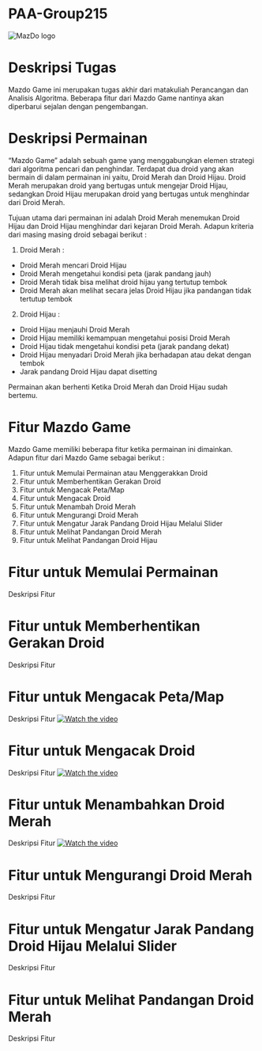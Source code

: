 # PAA-Group215

![MazDo logo](https://github.com/Farel-Putra-Albana/PAA-Group215/assets/118239709/23e1631e-14b2-492e-9a75-cb8cf20b8899)

# Deskripsi  Tugas
Mazdo Game ini merupakan tugas akhir dari matakuliah Perancangan dan Analisis Algoritma. Beberapa fitur dari Mazdo Game nantinya akan diperbarui sejalan dengan pengembangan.

# Deskripsi Permainan
“Mazdo Game” adalah sebuah game yang menggabungkan elemen strategi dari algoritma pencari dan penghindar. Terdapat dua droid yang akan bermain di dalam permainan ini yaitu, Droid Merah dan Droid Hijau. Droid Merah merupakan droid yang bertugas untuk mengejar Droid Hijau, sedangkan Droid Hijau merupakan droid yang bertugas untuk menghindar dari Droid Merah. 

Tujuan utama dari permainan ini adalah Droid Merah menemukan Droid Hijau dan Droid Hijau menghindar dari kejaran Droid Merah. Adapun kriteria dari masing masing droid sebagai berikut :

1. Droid Merah : 
- Droid Merah mencari Droid Hijau
- Droid Merah mengetahui kondisi peta (jarak pandang jauh)
- Droid Merah tidak bisa melihat droid hijau yang tertutup tembok
- Droid Merah akan melihat secara jelas Droid Hijau jika pandangan tidak tertutup tembok
2. Droid Hijau :
- Droid Hijau menjauhi Droid Merah
- Droid Hijau memiliki kemampuan mengetahui posisi Droid Merah
- Droid Hijau tidak mengetahui kondisi peta (jarak pandang dekat)
- Droid Hijau menyadari Droid Merah jika berhadapan atau dekat dengan tembok
- Jarak pandang Droid Hijau dapat disetting

Permainan akan berhenti Ketika Droid Merah dan Droid Hijau sudah bertemu.

# Fitur Mazdo Game
Mazdo Game memiliki beberapa fitur ketika permainan ini dimainkan. Adapun fitur dari Mazdo Game sebagai berikut :
1. Fitur untuk Memulai Permainan atau Menggerakkan Droid
2. Fitur untuk Memberhentikan Gerakan Droid
3. Fitur untuk Mengacak Peta/Map
4. Fitur untuk Mengacak Droid
5. Fitur untuk Menambah Droid Merah
6. Fitur untuk Mengurangi Droid Merah
7. Fitur untuk Mengatur Jarak Pandang Droid Hijau Melalui Slider
8. Fitur untuk Melihat Pandangan Droid Merah
9. Fitur untuk Melihat Pandangan Droid Hijau

# Fitur untuk Memulai Permainan 
Deskripsi Fitur

# Fitur untuk Memberhentikan Gerakan Droid
Deskripsi Fitur

# Fitur untuk Mengacak Peta/Map
Deskripsi Fitur
[![Watch the video](https://img.youtube.com/vi/UVkMTSItmIs/0.jpg)](https://www.youtube.com/watch?v=UVkMTSItmIs)

# Fitur untuk Mengacak Droid
Deskripsi Fitur
[![Watch the video](https://img.youtube.com/vi/cmWsmcuKLok/0.jpg)](https://www.youtube.com/watch?v=cmWsmcuKLok)

# Fitur untuk Menambahkan Droid Merah
Deskripsi Fitur
[![Watch the video](https://img.youtube.com/vi/2Wy2BZ7c_tk/0.jpg)](https://www.youtube.com/watch?v=2Wy2BZ7c_tk)

# Fitur untuk Mengurangi Droid Merah
Deskripsi Fitur

# Fitur untuk Mengatur Jarak Pandang Droid Hijau Melalui Slider
Deskripsi Fitur

# Fitur untuk Melihat Pandangan Droid Merah
Deskripsi Fitur







